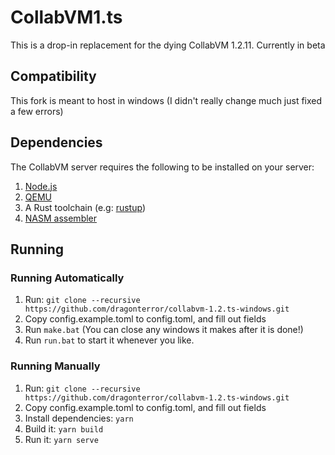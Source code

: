 # CollabVM1.ts
This is a drop-in replacement for the dying CollabVM 1.2.11. Currently in beta

## Compatibility

This fork is meant to host in windows (I didn't really change much just fixed a few errors)

## Dependencies

The CollabVM server requires the following to be installed on your server:

1. [Node.js](https://nodejs.org/en/download)
2. [QEMU](https://www.qemu.org/download/#windows)
3. A Rust toolchain (e.g: [rustup](https://rustup.rs))
4. [NASM assembler](https://www.nasm.us/)

## Running
### Running Automatically
1. Run: `git clone --recursive https://github.com/dragonterror/collabvm-1.2.ts-windows.git`
2. Copy config.example.toml to config.toml, and fill out fields
3. Run `make.bat` (You can close any windows it makes after it is done!)
4. Run `run.bat` to start it whenever you like.

### Running Manually
1. Run: `git clone --recursive https://github.com/dragonterror/collabvm-1.2.ts-windows.git`
2. Copy config.example.toml to config.toml, and fill out fields
3. Install dependencies: `yarn`
4. Build it: `yarn build`
5. Run it: `yarn serve`
